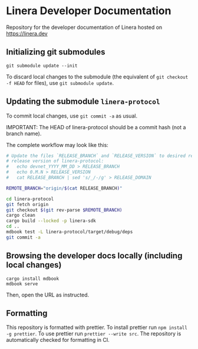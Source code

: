 # Linera Developer Documentation

Repository for the developer documentation of Linera hosted on https://linera.dev

## Initializing git submodules

```
git submodule update --init
```

To discard local changes to the submodule (the equivalent of `git checkout -f HEAD` for
files), use `git submodule update`.

## Updating the submodule `linera-protocol`

To commit local changes, use `git commit -a` as usual.

IMPORTANT: The HEAD of linera-protocol should be a commit hash (not a branch name).

The complete workflow may look like this:

```bash
# Update the files `RELEASE_BRANCH` and `RELEASE_VERSION` to desired release branch and
# release version of linera-protocol:
#   echo devnet_YYYY_MM_DD > RELEASE_BRANCH
#   echo 0.M.N > RELEASE_VERSION
#   cat RELEASE_BRANCH | sed 's/_/-/g' > RELEASE_DOMAIN

REMOTE_BRANCH="origin/$(cat RELEASE_BRANCH)"

cd linera-protocol
git fetch origin
git checkout $(git rev-parse $REMOTE_BRANCH)
cargo clean
cargo build --locked -p linera-sdk
cd ..
mdbook test -L linera-protocol/target/debug/deps
git commit -a
```

## Browsing the developer docs locally (including local changes)

```
cargo install mdbook
mdbook serve
```
Then, open the URL as instructed.

## Formatting

This repository is formatted with prettier. To install prettier run `npm install -g
prettier`. To use prettier run `prettier --write src`. The repository is automatically
checked for formatting in CI.
